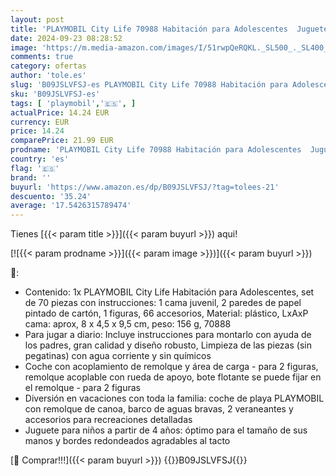 ```yaml
---
layout: post
title: 'PLAYMOBIL City Life 70988 Habitación para Adolescentes  Juguetes para Niños a Partir de 4 Años'
date: 2024-09-23 08:28:52
image: 'https://m.media-amazon.com/images/I/51rwpQeRQKL._SL500_._SL400_.jpg'
comments: true
category: ofertas
author: 'tole.es'
slug: 'B09JSLVFSJ-es PLAYMOBIL City Life 70988 Habitación para Adolescentes...'
sku: 'B09JSLVFSJ-es'
tags: [ 'playmobil','🇪🇸', ]
actualPrice: 14.24 EUR
currency: EUR
price: 14.24
comparePrice: 21.99 EUR
prodname: 'PLAYMOBIL City Life 70988 Habitación para Adolescentes  Juguetes para Niños a Partir de 4 Años'
country: 'es'
flag: '🇪🇸'
brand: ''
buyurl: 'https://www.amazon.es/dp/B09JSLVFSJ/?tag=tolees-21'
descuento: '35.24'
average: '17.5426315789474'
---
```


Tienes [{{< param title >}}]({{< param buyurl >}}) aqui!

[![{{< param prodname >}}]({{< param image >}})]({{< param buyurl >}})

🔎:

- Contenido: 1x PLAYMOBIL City Life Habitación para Adolescentes, set de 70 piezas con instrucciones: 1 cama juvenil, 2 paredes de papel pintado de cartón, 1 figuras, 66 accesorios, Material: plástico, LxAxP cama: aprox, 8 x 4,5 x 9,5 cm, peso: 156 g, 70888
- Para jugar a diario: Incluye instrucciones para montarlo con ayuda de los padres, gran calidad y diseño robusto, Limpieza de las piezas (sin pegatinas) con agua corriente y sin químicos
- Coche con acoplamiento de remolque y área de carga - para 2 figuras, remolque acoplable con rueda de apoyo, bote flotante se puede fijar en el remolque - para 2 figuras
- Diversión en vacaciones con toda la familia: coche de playa PLAYMOBIL con remolque de canoa, barco de aguas bravas, 2 veraneantes y accesorios para recreaciones detalladas
- Juguete para niños a partir de 4 años: óptimo para el tamaño de sus manos y bordes redondeados agradables al tacto

[🛒 Comprar!!!]({{< param buyurl >}})
{{<world>}}B09JSLVFSJ{{</world>}}
